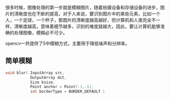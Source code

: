 很多时候，图像处理的第一步就是模糊图片，随着拍摄设备和存储设备的进步，图片的清晰度也在不断的提高，对于人来说，要识别图片中的某些元素，比如一个人，一个足球，一个杯子，那图片的清晰度越高越好，但计算机和人类完全不一样，清晰度越高，意味着细节越多，识别的难度就越大，因此，要让计算机能够准确的处理图像，模糊必不可少。

opencv一共提供了5中模糊方式，主要用于降低噪声和分辨率。

## 简单模糊

```c++
void blur( InputArray src, 
           OutputArray dst,
           Size ksize, 
           Point anchor = Point(-1,-1),
           int borderType = BORDER_DEFAULT )
```